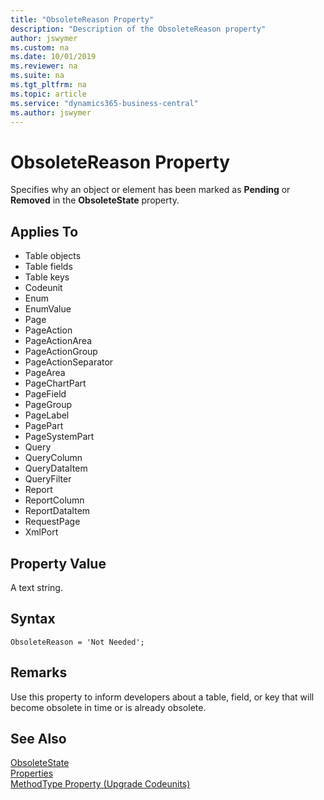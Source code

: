 ```yaml
---
title: "ObsoleteReason Property"
description: "Description of the ObsoleteReason property"
author: jswymer
ms.custom: na
ms.date: 10/01/2019
ms.reviewer: na
ms.suite: na
ms.tgt_pltfrm: na
ms.topic: article
ms.service: "dynamics365-business-central"
ms.author: jswymer
---
```


# ObsoleteReason Property
Specifies why an object or element has been marked as **Pending** or **Removed** in the **ObsoleteState** property.  

## Applies To  

-   Table objects
-   Table fields
-   Table keys
-	Codeunit
-	Enum
-	EnumValue
-	Page
-	PageAction
-	PageActionArea
-	PageActionGroup
-	PageActionSeparator
-	PageArea
-	PageChartPart
-	PageField
-	PageGroup
-	PageLabel
-	PagePart
-	PageSystemPart
-	Query
-	QueryColumn
-	QueryDataItem
-	QueryFilter
-	Report
-	ReportColumn
-	ReportDataItem
-	RequestPage
-	XmlPort
  
## Property Value  
A text string.

## Syntax
```
ObsoleteReason = 'Not Needed';
```

## Remarks  
Use this property to inform developers about a table, field, or key that will become obsolete in time or is already obsolete.

## See Also  
[ObsoleteState](devenv-obsoletestate-property.md)  
[Properties](devenv-properties.md)  
[MethodType Property (Upgrade Codeunits)](../devenv-methodtype-property-upgrade-codeunits.md)  

